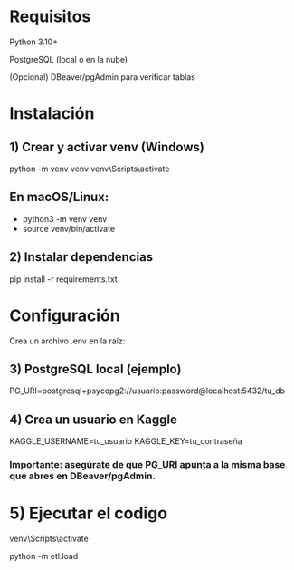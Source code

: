 # Requisitos
Python 3.10+

PostgreSQL (local o en la nube)

(Opcional) DBeaver/pgAdmin para verificar tablas

# Instalación
## 1) Crear y activar venv (Windows)
python -m venv venv
venv\Scripts\activate

##  En macOS/Linux:
- python3 -m venv venv
- source venv/bin/activate

## 2) Instalar dependencias
pip install -r requirements.txt

# Configuración

Crea un archivo .env en la raíz:

## 3) PostgreSQL local (ejemplo)
PG_URI=postgresql+psycopg2://usuario:password@localhost:5432/tu_db

## 4) Crea un usuario en Kaggle 

KAGGLE_USERNAME=tu_usuario
KAGGLE_KEY=tu_contraseña


### Importante: asegúrate de que PG_URI apunta a la misma base que abres en DBeaver/pgAdmin.

# 5) Ejecutar el codigo 

venv\Scripts\activate


python -m etl.load


